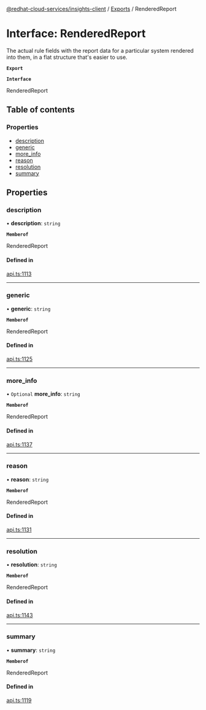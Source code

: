[@redhat-cloud-services/insights-client](../README.md) / [Exports](../modules.md) / RenderedReport

# Interface: RenderedReport

The actual rule fields with the report data for a particular system rendered into them, in a flat structure that\'s easier to use.

**`Export`**

**`Interface`**

RenderedReport

## Table of contents

### Properties

- [description](RenderedReport.md#description)
- [generic](RenderedReport.md#generic)
- [more\_info](RenderedReport.md#more_info)
- [reason](RenderedReport.md#reason)
- [resolution](RenderedReport.md#resolution)
- [summary](RenderedReport.md#summary)

## Properties

### description

• **description**: `string`

**`Memberof`**

RenderedReport

#### Defined in

[api.ts:1113](https://github.com/mkholjuraev/javascript-clients/blob/master/packages/insights/api.ts#L1113)

___

### generic

• **generic**: `string`

**`Memberof`**

RenderedReport

#### Defined in

[api.ts:1125](https://github.com/mkholjuraev/javascript-clients/blob/master/packages/insights/api.ts#L1125)

___

### more\_info

• `Optional` **more\_info**: `string`

**`Memberof`**

RenderedReport

#### Defined in

[api.ts:1137](https://github.com/mkholjuraev/javascript-clients/blob/master/packages/insights/api.ts#L1137)

___

### reason

• **reason**: `string`

**`Memberof`**

RenderedReport

#### Defined in

[api.ts:1131](https://github.com/mkholjuraev/javascript-clients/blob/master/packages/insights/api.ts#L1131)

___

### resolution

• **resolution**: `string`

**`Memberof`**

RenderedReport

#### Defined in

[api.ts:1143](https://github.com/mkholjuraev/javascript-clients/blob/master/packages/insights/api.ts#L1143)

___

### summary

• **summary**: `string`

**`Memberof`**

RenderedReport

#### Defined in

[api.ts:1119](https://github.com/mkholjuraev/javascript-clients/blob/master/packages/insights/api.ts#L1119)
